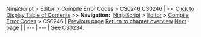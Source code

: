 ﻿
NinjaScript > Editor > Compile Error Codes > CS0246
CS0246
| << [Click to Display Table of Contents](cs0246.md) >> **Navigation:**     [NinjaScript](ninjascript-1.md) > [Editor](editor-1.md) > [Compile Error Codes](compile_error_codes-1.md) > CS0246 | [Previous page](cs0234-1.md) [Return to chapter overview](compile_error_codes-1.md) [Next page](cs0428-1.md) |
| --- | --- |
See [CS0234](cs0234-1.md).

